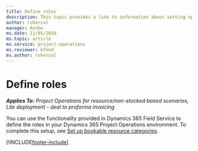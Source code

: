 ```yaml
---
title: Define roles
description: This topic provides a link to information about setting up bookable resource categories.
author: ruhercul
manager: Annbe
ms.date: 11/05/2020
ms.topic: article
ms.service: project-operations
ms.reviewer: kfend 
ms.author: ruhercul
---
```


# Define roles

_**Applies To:** Project Operations for resource/non-stocked based scenarios, Lite deployment - deal to proforma invoicing_

You can use the functionality provided in Dynamics 365 Field Service to define the roles in your Dynamics 365 Project Operations environment. To complete this setup, see [Set up bookable resource categories](https://docs.microsoft.com/dynamics365/field-service/set-up-bookable-resource-categories).


[!INCLUDE[footer-include](../includes/footer-banner.md)]